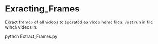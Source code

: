 # Exracting_Frames

Exract frames of all videos to sperated as video name files. 
Just run in file wihch videos in.
  
  python Extract_Frames.py



